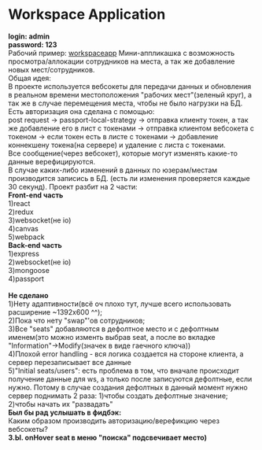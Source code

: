 # Workspace Application
<b>
login: admin<br>
password: 123</b><br>
Рабочий пример: <a href="https://workspaceapp.herokuapp.com">workspaceapp</a>
Мини-аппликашка с возможность просмотра/аллокации сотрудников на места, а так же добавление новых мест/сотрудников.<br>
Общая идея:<br>
В проекте используется вебсокеты для передачи данных и обновления в реальном времени местоположения
"рабочих мест"(зеленый круг), а так же в случае перемещения места, чтобы не было нагрузки на БД.<br>
Есть авторизация она сделана с помощью: <br>
post request -> passport-local-strategy -> отправка клиенту токен, а так же добавление его в лист с токенами ->
отправка клиентом вебсокета с токеном -> если токен есть в листе с токенами -> добавление коннекшену токена(на сервере) и удаление
с листа с токенами.<br>
Все сообщение(через вебсокет), которые могут изменять какие-то данные верефицируются.<br>
В случае каких-либо изменений в данных по юзерам/местам производится записись в БД. (есть ли изменения проверяется каждые 30 секунд).
Проект разбит на 2 части:<br>
<b>Front-end часть</b><br>
1)react<br>
2)redux<br>
3)websocket(не io)<br>
4)canvas<br>
5)webpack<br>
<b>Back-end часть</b><br>
1)express<br>
2)websocket(не io)<br>
3)mongoose<br>
4)passport<br>
<br>
<b>Не сделано</b><br>
1)Нету адаптивности(всё оч плохо тут, лучше всего использовать расширение ~1392x600 ^^);<br>
2)Пока что нету "swap"'ов сотрудников;<br>
3)Все "seats" добавляются в дефолтное место и с дефолтным именем(это можно изменть выбрав seat, а после во
вкладке "Information"->Modify(значек в виде гаечного ключа))<br>
4)Плохой error handling - вся логика создается на стороне клиента, а сервер перезаписывает все данные<br>
5)"Initial seats/users": есть проблема в том, что вначале происходит получение данные для ws, а только после записуются дефолтные, если нужно.
Потому в случае создания дефолтных в данный момент нужно сервер поднимать 2 раза: 1)чтобы создать дефолтные значение; 2)чтобы начать их "развадать"<br>
<b>Был бы рад услышать в фидбэк:</b><br>
Каким образом производить авторизацию/верефикцию через вебсокеты?<br>
<b>З.Ы. onHover seat в меню "поиска" подсвечивает место)</b>